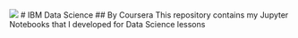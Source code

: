 <img src="https://d3njjcbhbojbot.cloudfront.net/api/utilities/v1/imageproxy/http://coursera-university-assets.s3.amazonaws.com/bb/f5ced2bdd4437aa79f00eb1bf7fbf0/IBM-Logo-Blk---Square.png?auto=format%2Ccompress&dpr=1&w=56px&h=56px&auto=format%2Ccompress&dpr=1&w=&h=">  
# IBM Data Science
## By Coursera
This repository contains my Jupyter Notebooks that I developed for Data Science lessons
